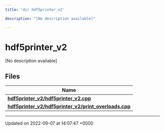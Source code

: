 ```yaml
---
title: 'dir hdf5printer_v2'

description: "[No description available]"

---
```


# hdf5printer_v2

[No description available]

## Files

| Name           |
| -------------- |
| **[hdf5printer_v2/hdf5printer_v2.cpp](/documentation/code/files/hdf5printer__v2_8cpp/#file-hdf5printer-v2cpp)**  |
| **[hdf5printer_v2/hdf5printer_v2/print_overloads.cpp](/documentation/code/files/hdf5printer__v2_2print__overloads_8cpp/#file-hdf5printer-v2print-overloadscpp)**  |






-------------------------------

Updated on 2022-09-07 at 14:07:47 +0000
